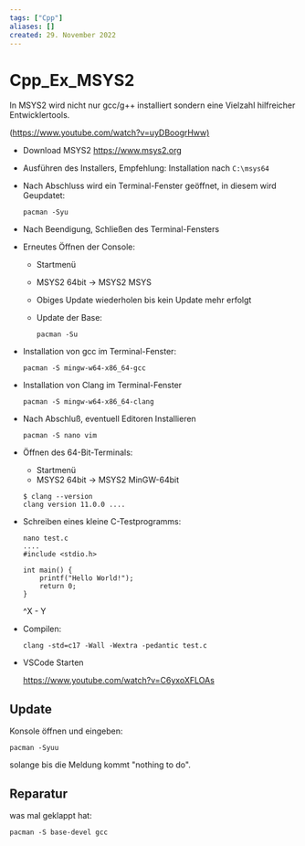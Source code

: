 ```yaml
---
tags: ["Cpp"]
aliases: []
created: 29. November 2022
---
```


# Cpp_Ex_MSYS2

In MSYS2 wird nicht nur gcc/g++ installiert sondern eine Vielzahl hilfreicher Entwicklertools.





(<https://www.youtube.com/watch?v=uyDBoogrHww)>

- Download MSYS2 <https://www.msys2.org>

- Ausführen des Installers, Empfehlung: Installation nach `C:\msys64`

- Nach Abschluss wird ein Terminal-Fenster geöffnet, in diesem wird Geupdatet:

  ```
  pacman -Syu
  ```

- Nach Beendigung, Schließen des Terminal-Fensters

- Erneutes Öffnen der Console:

  - Startmenü

  - MSYS2 64bit -> MSYS2 MSYS

  - Obiges Update wiederholen bis kein Update mehr erfolgt

  - Update der Base:

      ```
      pacman -Su
      ```

- Installation von gcc im Terminal-Fenster:

  ```
  pacman -S mingw-w64-x86_64-gcc
  ```

- Installation von Clang im Terminal-Fenster

  ```
  pacman -S mingw-w64-x86_64-clang
  ```

- Nach Abschluß, eventuell Editoren Installieren

  ```
  pacman -S nano vim
  ```

- Öffnen des 64-Bit-Terminals:

  - Startmenü
  - MSYS2 64bit -> MSYS2 MinGW-64bit

  ```
  $ clang --version
  clang version 11.0.0 ....
  ```

- Schreiben eines kleine C-Testprogramms:

  ```
  nano test.c
  ....
  #include <stdio.h>
  
  int main() {
      printf("Hello World!");
      return 0;
  }
  ```

  ^X - Y

- Compilen:

  ```
  clang -std=c17 -Wall -Wextra -pedantic test.c
  ```

- VSCode Starten

  <https://www.youtube.com/watch?v=C6yxoXFLOAs>

  

## Update

Konsole öffnen und eingeben:

```
pacman -Syuu
```

solange bis die Meldung kommt "nothing to do".

## Reparatur

was mal geklappt hat:

```
pacman -S base-devel gcc
```

